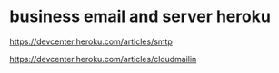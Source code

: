 
# business email and server heroku

https://devcenter.heroku.com/articles/smtp

https://devcenter.heroku.com/articles/cloudmailin

